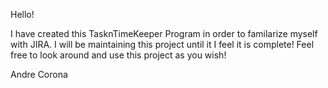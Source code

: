 Hello! 

I have created this TasknTimeKeeper Program in order to familarize myself with JIRA. I will be maintaining this project until it I feel it is complete! Feel free to look around and use this project as you wish!

Andre Corona